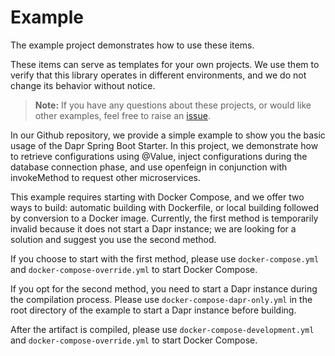 # Example

The example project demonstrates how to use these items.

These items can serve as templates for your own projects. We use them to verify that this library operates in different environments, and we do not change its behavior without notice.

> **Note:**
> If you have any questions about these projects, or would like other examples, feel free to raise an [issue](https://github.com/fangkehou-team/dapr-spring/issues).

In our Github repository, we provide a simple example to show you the basic usage of the Dapr Spring Boot Starter. In this project, we demonstrate how to retrieve configurations using @Value, inject configurations during the database connection phase, and use openfeign in conjunction with invokeMethod to request other microservices.

This example requires starting with Docker Compose, and we offer two ways to build: automatic building with Dockerfile, or local building followed by conversion to a Docker image. Currently, the first method is temporarily invalid because it does not start a Dapr instance; we are looking for a solution and suggest you use the second method.

If you choose to start with the first method, please use `docker-compose.yml` and `docker-compose-override.yml` to start Docker Compose.

If you opt for the second method, you need to start a Dapr instance during the compilation process. Please use `docker-compose-dapr-only.yml` in the root directory of the example to start a Dapr instance before building.

After the artifact is compiled, please use `docker-compose-development.yml` and `docker-compose-override.yml` to start Docker Compose.
